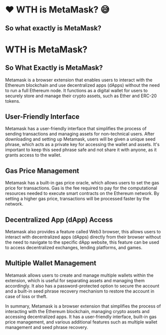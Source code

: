 # ❤️ WTH is MetaMask? 😅

## So what exactly is MetaMask?

# WTH is MetaMask? 
## So What Exactly is MetaMask?

Metamask is a browser extension that enables users to interact with the Ethereum blockchain and use decentralized apps (dApps) without the need to run a full Ethereum node. It functions as a digital wallet for users to securely store and manage their crypto assets, such as Ether and ERC-20 tokens.

## User-Friendly Interface
Metamask has a user-friendly interface that simplifies the process of sending transactions and managing assets for non-technical users. After downloading and setting up Metamask, users will be given a unique seed phrase, which acts as a private key for accessing the wallet and assets. It's important to keep this seed phrase safe and not share it with anyone, as it grants access to the wallet.

## Gas Price Management
Metamask has a built-in gas price oracle, which allows users to set the gas price for transactions. Gas is the fee required to pay for the computational resources needed to execute smart contracts on the Ethereum network. By setting a higher gas price, transactions will be processed faster by the network.

## Decentralized App (dApp) Access
Metamask also provides a feature called Web3 browser, this allows users to interact with decentralized apps (dApps) directly from their browser without the need to navigate to the specific dApp website, this feature can be used to access decentralized exchanges, lending platforms, and games.

## Multiple Wallet Management
Metamask allows users to create and manage multiple wallets within the extension, which is useful for separating assets and managing them accordingly. It also has a password-protected option to secure the account and a built-in seed phrase recovery mechanism to restore the account in case of loss or theft.

In summary, Metamask is a browser extension that simplifies the process of interacting with the Ethereum blockchain, managing crypto assets and accessing decentralized apps. It has a user-friendly interface, built-in gas price management, and various additional features such as multiple wallet management and seed phrase recovery.
